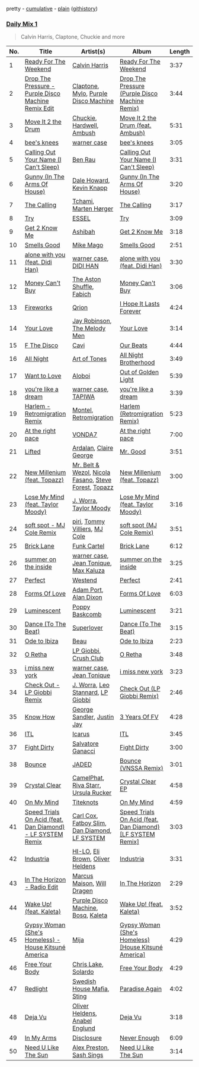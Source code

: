 pretty - [cumulative](/playlists/cumulative/Daily%20Mix%201.md) - [plain](/playlists/plain/37i9dQZF1E381TIGlTphwu) ([githistory](https://github.githistory.xyz/vitokorn/spotify-playlist-archive/blob/master/playlists/plain/37i9dQZF1E381TIGlTphwu))

### [Daily Mix 1](https://open.spotify.com/playlist/37i9dQZF1E381TIGlTphwu)

> Calvin Harris, Claptone, Chuckie and more

| No. | Title | Artist(s) | Album | Length |
|---|---|---|---|---|
| 1 | [Ready For The Weekend](https://open.spotify.com/track/0eSnoK1snhb1MN8yo7Re3m) | [Calvin Harris](https://open.spotify.com/artist/7CajNmpbOovFoOoasH2HaY) | [Ready For The Weekend](https://open.spotify.com/album/7mIc5Nc6K8kceTSCMeMB0B) | 3:37 |
| 2 | [Drop The Pressure - Purple Disco Machine Remix Edit](https://open.spotify.com/track/5axHTs0PrOE7oZj9Ws6Wfd) | [Claptone](https://open.spotify.com/artist/4mncDFjVLUa3s025Tct3Ry), [Mylo](https://open.spotify.com/artist/5YjEVrNMrIRw2xGbjTN6Ti), [Purple Disco Machine](https://open.spotify.com/artist/2WBJQGf1bT1kxuoqziH5g4) | [Drop The Pressure (Purple Disco Machine Remix)](https://open.spotify.com/album/1c8CrYEuOu2xCtwx0DhVI7) | 3:44 |
| 3 | [Move It 2 the Drum](https://open.spotify.com/track/65LPZmsYUdab9trzxbMWe4) | [Chuckie](https://open.spotify.com/artist/4x7gxsrTH3gThvSKZPPwaQ), [Hardwell](https://open.spotify.com/artist/6BrvowZBreEkXzJQMpL174), [Ambush](https://open.spotify.com/artist/4HUcq2qUj8eoeyXvdVUwmP) | [Move It 2 the Drum (feat. Ambush)](https://open.spotify.com/album/5IB6h9zoAucYXbjpumHvPa) | 5:31 |
| 4 | [bee's knees](https://open.spotify.com/track/1nWyP7TzpqjEY0gJCs2jHp) | [warner case](https://open.spotify.com/artist/106OuakzOxxbXTuigEEf01) | [bee's knees](https://open.spotify.com/album/4mHktgDVXkyWUiY86tEsrX) | 3:05 |
| 5 | [Calling Out Your Name (I Can't Sleep)](https://open.spotify.com/track/6zFjilXmasxhO0woY1ZgBo) | [Ben Rau](https://open.spotify.com/artist/1TnMHkjDz4jm8H8QxnyAAC) | [Calling Out Your Name (I Can't Sleep)](https://open.spotify.com/album/4I56zzyUFllXY2KPf1ycO1) | 3:31 |
| 6 | [Gunny (In The Arms Of House)](https://open.spotify.com/track/3nitglQHOlSpNpSV3R0XLG) | [Dale Howard](https://open.spotify.com/artist/0SnbG2YfyykWmnsXwBXonJ), [Kevin Knapp](https://open.spotify.com/artist/1qhZdOpfyWk2RbhTCpbAkv) | [Gunny (In The Arms Of House)](https://open.spotify.com/album/06QFW6CKbjVBp8dg38iSRi) | 3:20 |
| 7 | [The Calling](https://open.spotify.com/track/4ANmPUsA3LAvOSP8xen6Vt) | [Tchami](https://open.spotify.com/artist/1KpCi9BOfviCVhmpI4G2sY), [Marten Hørger](https://open.spotify.com/artist/0EdUwJSqkMmsH6Agg3G8Ls) | [The Calling](https://open.spotify.com/album/0Zq4pT3WEPhlGjaerScLLY) | 3:17 |
| 8 | [Try](https://open.spotify.com/track/5hM4F7T6hEJUHdoVgukAiq) | [ESSEL](https://open.spotify.com/artist/2ucdZN7GyBGxIKHIzksnXc) | [Try](https://open.spotify.com/album/2NehevZaBmXT9108S5mMyM) | 3:09 |
| 9 | [Get 2 Know Me](https://open.spotify.com/track/48zf80RH3i7whw0eDqU6G4) | [Ashibah](https://open.spotify.com/artist/5krSTcI0xPGmeloiQTPsYP) | [Get 2 Know Me](https://open.spotify.com/album/51ZQ1gJ3Og2CGK7tx5kn3H) | 3:18 |
| 10 | [Smells Good](https://open.spotify.com/track/3XEYQpuxWEjTapRLZpIwF4) | [Mike Mago](https://open.spotify.com/artist/5lwT6gFdwV3Wcol07KUiJx) | [Smells Good](https://open.spotify.com/album/6ZcLpCpaZaREN5Hbnb2Ryr) | 2:51 |
| 11 | [alone with you (feat. Didi Han)](https://open.spotify.com/track/3iqbypJ2BSVHc7QMvXG19E) | [warner case](https://open.spotify.com/artist/106OuakzOxxbXTuigEEf01), [DIDI HAN](https://open.spotify.com/artist/2j74J6dIUd8X3x6UKH3pZF) | [alone with you (feat. Didi Han)](https://open.spotify.com/album/37uFN79H6w1fYvjcA6FZVz) | 3:30 |
| 12 | [Money Can't Buy](https://open.spotify.com/track/17JX2K2JGzVBX4ApkfRoHk) | [The Aston Shuffle](https://open.spotify.com/artist/4Jv9I6DAbcjDa8HGFAjv94), [Fabich](https://open.spotify.com/artist/1mwP5J1kB8clYx0SoNL0uh) | [Money Can't Buy](https://open.spotify.com/album/0VRoFqpqEyEUyL5XNXvWdZ) | 3:06 |
| 13 | [Fireworks](https://open.spotify.com/track/0mogpLJRPJTCCdy5yV9qhl) | [Qrion](https://open.spotify.com/artist/0bGDTQ78MVgI5Snqo9KJZw) | [I Hope It Lasts Forever](https://open.spotify.com/album/4Xim1jo6ziwJ1Qu6QkoLPj) | 4:24 |
| 14 | [Your Love](https://open.spotify.com/track/5ccNrAjwlxc3bJrmEjW18y) | [Jay Robinson](https://open.spotify.com/artist/1Jputnig8fuCuihen6n28Z), [The Melody Men](https://open.spotify.com/artist/6PSmjKj0zyXGZ4TXoq4dSG) | [Your Love](https://open.spotify.com/album/5bDzFjjRokPEc4C6u0uT4U) | 3:14 |
| 15 | [F The Disco](https://open.spotify.com/track/7elX5HalbHX0ce1dql4ckd) | [Cavi](https://open.spotify.com/artist/0l3pVeXR1Tq4r2jL0PjdKK) | [Our Beats](https://open.spotify.com/album/7ea0ORUmANmJFYAjfiffjG) | 4:44 |
| 16 | [All Night](https://open.spotify.com/track/7EOt1GUqc8Avf18XrwXf45) | [Art of Tones](https://open.spotify.com/artist/4TSLRQcJGybQuNA8ybueEy) | [All Night Brotherhood](https://open.spotify.com/album/6AQXNyAVRy5TNYgizwAAGR) | 3:49 |
| 17 | [Want to Love](https://open.spotify.com/track/7Fykqd61ZbEcODfr0v33c5) | [Aloboi](https://open.spotify.com/artist/4Lfqvnzd6MN7hmHJt6LfcY) | [Out of Golden Light](https://open.spotify.com/album/0uG2zkoek7ZnJFbXwLUP8H) | 5:39 |
| 18 | [you're like a dream](https://open.spotify.com/track/1ABo1DAScBTB71cWzZxJIf) | [warner case](https://open.spotify.com/artist/106OuakzOxxbXTuigEEf01), [TAPIWA](https://open.spotify.com/artist/18fxzBELWLV9RCCOqqjyEd) | [you're like a dream](https://open.spotify.com/album/3I7KSxbYjB3dSCLzBEqQsU) | 3:39 |
| 19 | [Harlem - Retromigration Remix](https://open.spotify.com/track/2sjx1gggB2p1HBUm985zRe) | [Montel](https://open.spotify.com/artist/43ThGcFf01vsAtCfbIF4ht), [Retromigration](https://open.spotify.com/artist/52A6LhXGESSKtx5TIa2Kar) | [Harlem (Retromigration Remix)](https://open.spotify.com/album/0qiDf9IFSUgiy5cDYBLMCK) | 5:23 |
| 20 | [At the right pace](https://open.spotify.com/track/5Fr640BTR8otfcXKszYCqb) | [VONDA7](https://open.spotify.com/artist/0Glk45UpQ9Tz1yp6GvhUBM) | [At the right pace](https://open.spotify.com/album/6Hm1sge9t5MVAfW3Ccx8x9) | 7:00 |
| 21 | [Lifted](https://open.spotify.com/track/2RAr0aGmAtQVknUoFb1GqT) | [Ardalan](https://open.spotify.com/artist/21j2G9IPn9QLHII7faCOsw), [Claire George](https://open.spotify.com/artist/0Ib3jGvmjr2riNxNkfA1DP) | [Mr. Good](https://open.spotify.com/album/1xej3O9eISMJ3bMkcaqoJV) | 3:51 |
| 22 | [New Millenium (feat. Topazz)](https://open.spotify.com/track/1eEPPA57q2V1EqHZ4O46mU) | [Mr. Belt & Wezol](https://open.spotify.com/artist/19VDJ9IKyBSUMDJxLsasP6), [Nicola Fasano](https://open.spotify.com/artist/0AJ9YvsEOnAqMB9Q15TfYQ), [Steve Forest](https://open.spotify.com/artist/0U6suWTdf1eQtxorBi2Chu), [Topazz](https://open.spotify.com/artist/46Ypf6yVzj7hnEwhoe6JOg) | [New Millenium (feat. Topazz)](https://open.spotify.com/album/4kW4lp8sqMrDAckcSsDDeG) | 3:00 |
| 23 | [Lose My Mind (feat. Taylor Moody)](https://open.spotify.com/track/4lYCwQD1GjKmk7MpKSd5d9) | [J. Worra](https://open.spotify.com/artist/4q0N3EI67tVnAeeaXbNQIj), [Taylor Moody](https://open.spotify.com/artist/5v3YOQbNImkHr0cj7biBWW) | [Lose My Mind (feat. Taylor Moody)](https://open.spotify.com/album/1HUEA3Mdj0BqPrQZ49zOTm) | 3:16 |
| 24 | [soft spot - MJ Cole Remix](https://open.spotify.com/track/5FMwpg768ZLcDVZOsldtws) | [piri](https://open.spotify.com/artist/4DpmPt7gfAAq7WEx0E1X8s), [Tommy Villiers](https://open.spotify.com/artist/4M4KGWKy7pSQ5HaJNCutBN), [MJ Cole](https://open.spotify.com/artist/49GY4uPAwdlk5lSGtfKWYl) | [soft spot (MJ Cole Remix)](https://open.spotify.com/album/5YGyHZ48IyTEnFRPYAxzJf) | 3:51 |
| 25 | [Brick Lane](https://open.spotify.com/track/6YSKCz3wvwfRkccFH3AyxG) | [Funk Cartel](https://open.spotify.com/artist/5CTZ9x42i9fZmlzm3AEyX0) | [Brick Lane](https://open.spotify.com/album/5rjGJT7RQ1DC1wK2CFjkSk) | 6:12 |
| 26 | [summer on the inside](https://open.spotify.com/track/21ksz0flcMgWIbERkkpRND) | [warner case](https://open.spotify.com/artist/106OuakzOxxbXTuigEEf01), [Jean Tonique](https://open.spotify.com/artist/6BVLQfvzlvlNZ43WjbFgbI), [Max Kaluza](https://open.spotify.com/artist/6lNLgymfWudNsbC0Vio7Qi) | [summer on the inside](https://open.spotify.com/album/3Wl4tQlkhwDKdfZn6K0SgD) | 3:25 |
| 27 | [Perfect](https://open.spotify.com/track/2I8xBxd5peNvfQF7XhfoOV) | [Westend](https://open.spotify.com/artist/4epc3Bd0DOBA0kDywkRAsu) | [Perfect](https://open.spotify.com/album/2WxxeepcQgfaoXp7eO9YGS) | 2:41 |
| 28 | [Forms Of Love](https://open.spotify.com/track/5YUyOSNj5gmRjZQ7yZ3JTA) | [Adam Port](https://open.spotify.com/artist/2loEsOijJ6XiGzWYFXMIRk), [Alan Dixon](https://open.spotify.com/artist/0yEnnivHzCPxaTfNbWjV7x) | [Forms Of Love](https://open.spotify.com/album/59xZYca7c3Rn0IhAzEqHUg) | 6:03 |
| 29 | [Luminescent](https://open.spotify.com/track/1BdAL6sftDPtkbEX59MWcE) | [Poppy Baskcomb](https://open.spotify.com/artist/4STmXOXUF3UieHU46NWLVt) | [Luminescent](https://open.spotify.com/album/0xhSfxhz04TKE7hNRjrz5T) | 3:21 |
| 30 | [Dance (To The Beat)](https://open.spotify.com/track/43dtBZyQOT5RWWkQMiLM9h) | [Superlover](https://open.spotify.com/artist/4OxEbB5MV7rDnbYtWUL1UO) | [Dance (To The Beat)](https://open.spotify.com/album/5RrV03jkzMxO9GEPURbhGg) | 3:15 |
| 31 | [Ode to Ibiza](https://open.spotify.com/track/7kHu1JTyNDfatjMOD82Yh6) | [Beau](https://open.spotify.com/artist/3vwy5NQXFV797LDXh2NxEG) | [Ode to Ibiza](https://open.spotify.com/album/0hgxmp0IdDB18wFeHDDeEB) | 2:23 |
| 32 | [O Retha](https://open.spotify.com/track/132fXaozCi3EKmNgTnWmiW) | [LP Giobbi](https://open.spotify.com/artist/3oKnyRhYWzNsTiss5n4Z1J), [Crush Club](https://open.spotify.com/artist/3xxRhjD7z41Q0hnNEjIifc) | [O Retha](https://open.spotify.com/album/3zu1awuyss9dK1e4dQKdIJ) | 3:48 |
| 33 | [i miss new york](https://open.spotify.com/track/1BbrIpVnqNzTJqBBYvfgkY) | [warner case](https://open.spotify.com/artist/106OuakzOxxbXTuigEEf01), [Jean Tonique](https://open.spotify.com/artist/6BVLQfvzlvlNZ43WjbFgbI) | [i miss new york](https://open.spotify.com/album/00UsuOsS3TvApV8OH4ba6P) | 3:23 |
| 34 | [Check Out - LP Giobbi Remix](https://open.spotify.com/track/4zCXNYDjrxixWzFCOXo2c5) | [J. Worra](https://open.spotify.com/artist/4q0N3EI67tVnAeeaXbNQIj), [Leo Stannard](https://open.spotify.com/artist/37fzXndf2fxVrk7qarhyo0), [LP Giobbi](https://open.spotify.com/artist/3oKnyRhYWzNsTiss5n4Z1J) | [Check Out (LP Giobbi Remix)](https://open.spotify.com/album/2Odg2a0can24bnpTSDrcXD) | 2:46 |
| 35 | [Know How](https://open.spotify.com/track/0FkqTOSBLFoMOD0BowkiMB) | [George Sandler](https://open.spotify.com/artist/7zSOyV9pVuYCEBJsGVQ11v), [Justin Jay](https://open.spotify.com/artist/5k5eiijuHxrGwXp2Pz37GZ) | [3 Years Of FV](https://open.spotify.com/album/5ZWRAuj4l4oCqgFa7wEYxH) | 4:28 |
| 36 | [ITL](https://open.spotify.com/track/5ZprygATJvnRJeKRbrR0en) | [Icarus](https://open.spotify.com/artist/0nUF7iT0e6D5xEl743Jfu3) | [ITL](https://open.spotify.com/album/2AqgRseA9s7wuKIlExyL0L) | 3:45 |
| 37 | [Fight Dirty](https://open.spotify.com/track/4VHWqX5JH8GEtQ4ZGyZStN) | [Salvatore Ganacci](https://open.spotify.com/artist/5PdkRVDASsw6P7QoqRpz0F) | [Fight Dirty](https://open.spotify.com/album/1iws5DmCyPrr5BElY4CPHl) | 3:00 |
| 38 | [Bounce](https://open.spotify.com/track/5GuPltT1uMzPD971s8thk4) | [JADED](https://open.spotify.com/artist/6tCJN1fQNdFCEaOa8Da9Wf) | [Bounce (VNSSA Remix)](https://open.spotify.com/album/3odwVne0fk5me2LlQi73x1) | 3:01 |
| 39 | [Crystal Clear](https://open.spotify.com/track/4z8JCLFf8ML8jLxoaLX1p3) | [CamelPhat](https://open.spotify.com/artist/240wlM8vDrf6S4zCyzGj2W), [Riva Starr](https://open.spotify.com/artist/1TRFAJu3Cw64APToZaGk9D), [Ursula Rucker](https://open.spotify.com/artist/3HVMTISidSkv0TNur6fmkj) | [Crystal Clear EP](https://open.spotify.com/album/4EaDHuv13AMmkQuVFrgj4K) | 4:58 |
| 40 | [On My Mind](https://open.spotify.com/track/6thOegIHP3oWe3am4MP8UI) | [Titeknots](https://open.spotify.com/artist/0CdxxbmCwuQ0dV9LvvyqlO) | [On My Mind](https://open.spotify.com/album/5343okFuTfskoFjBJCV7UI) | 4:59 |
| 41 | [Speed Trials On Acid (feat. Dan Diamond) - LF SYSTEM Remix](https://open.spotify.com/track/22ex3jj1Iiym4nT1ikmnNE) | [Carl Cox](https://open.spotify.com/artist/19SmlbABtI4bXz864MLqOS), [Fatboy Slim](https://open.spotify.com/artist/4Y7tXHSEejGu1vQ9bwDdXW), [Dan Diamond](https://open.spotify.com/artist/2MXl3PpdGGUqQNgfboIImS), [LF SYSTEM](https://open.spotify.com/artist/0HxX6imltnNXJyQhu4nsiO) | [Speed Trials On Acid (feat. Dan Diamond) [LF SYSTEM Remix]](https://open.spotify.com/album/0n4uX4f6dVUlvd5at2wezx) | 3:03 |
| 42 | [Industria](https://open.spotify.com/track/6Kv4u43WIqxp6eBTXaaCiM) | [HI-LO](https://open.spotify.com/artist/0ETJQforv5OXgDgidQv9qd), [Eli Brown](https://open.spotify.com/artist/5lVNSw2GPci8kebrAQpZqU), [Oliver Heldens](https://open.spotify.com/artist/5nki7yRhxgM509M5ADlN1p) | [Industria](https://open.spotify.com/album/4UsNAuPjCA5HQsGUYvgZr0) | 3:31 |
| 43 | [In The Horizon - Radio Edit](https://open.spotify.com/track/2qeiCzOSrYQbpjbKJwjEgx) | [Marcus Maison](https://open.spotify.com/artist/7I4Qxt1m4cNYYqlryDrfw7), [Will Dragen](https://open.spotify.com/artist/1QIzi1uCFSY6Mhb9ZlJX6r) | [In The Horizon](https://open.spotify.com/album/023UWNebXEBIf5BQWOdXoF) | 2:29 |
| 44 | [Wake Up! (feat. Kaleta)](https://open.spotify.com/track/7sMYJtxTHZKCDr48rAoA4J) | [Purple Disco Machine](https://open.spotify.com/artist/2WBJQGf1bT1kxuoqziH5g4), [Bosq](https://open.spotify.com/artist/2tpbLTmBZZcGvcCHX6uw1U), [Kaleta](https://open.spotify.com/artist/1nvtmWdce9bvVkKAZ5g46m) | [Wake Up! (feat. Kaleta)](https://open.spotify.com/album/3tTRLML0NouWERt09k2Whv) | 3:52 |
| 45 | [Gypsy Woman (She's Homeless) - House Kitsuné America](https://open.spotify.com/track/4mCk2GnFtnSGN8qzaV8xKu) | [Mija](https://open.spotify.com/artist/1NpKmfDYMhw1KJIIUCsX4O) | [Gypsy Woman (She's Homeless) [House Kitsuné America]](https://open.spotify.com/album/0b1ex0LTG3T89fdnzDveVF) | 4:29 |
| 46 | [Free Your Body](https://open.spotify.com/track/5TQxS54o7gw5KOxikHxnUi) | [Chris Lake](https://open.spotify.com/artist/5Igpc9iLZ3YGtKeYfSrrOE), [Solardo](https://open.spotify.com/artist/0oO1IaDOBSeI96HbnCa5pZ) | [Free Your Body](https://open.spotify.com/album/7qjdGTGiwFYwQTSwqW5OCg) | 4:29 |
| 47 | [Redlight](https://open.spotify.com/track/48Jf12YHPBCAfAzi255Rvr) | [Swedish House Mafia](https://open.spotify.com/artist/1h6Cn3P4NGzXbaXidqURXs), [Sting](https://open.spotify.com/artist/0Ty63ceoRnnJKVEYP0VQpk) | [Paradise Again](https://open.spotify.com/album/2Dbe9L757CSQbhnbW5PVSH) | 4:02 |
| 48 | [Deja Vu](https://open.spotify.com/track/5w7sO0tWXMmctwKnJZu24v) | [Oliver Heldens](https://open.spotify.com/artist/5nki7yRhxgM509M5ADlN1p), [Anabel Englund](https://open.spotify.com/artist/3ky8xBRraNNzxzXEw6Ga0c) | [Deja Vu](https://open.spotify.com/album/1RDus4fqaHwhQzqRiidAEY) | 3:18 |
| 49 | [In My Arms](https://open.spotify.com/track/3MJWJb6jox2z4W3rb8G8y6) | [Disclosure](https://open.spotify.com/artist/6nS5roXSAGhTGr34W6n7Et) | [Never Enough](https://open.spotify.com/album/0ovBhOM0M8GHUEL7IOLFWP) | 6:09 |
| 50 | [Need U Like The Sun](https://open.spotify.com/track/1TW16p0GOu37mBZ9L4k5vp) | [Alex Preston](https://open.spotify.com/artist/0f8HuVIxsHG6bnEZsz0RuD), [Sash Sings](https://open.spotify.com/artist/2vN55dx634ecSvLDhXxF6N) | [Need U Like The Sun](https://open.spotify.com/album/32Vrzy6b2RIwvlCy4PSswY) | 3:14 |